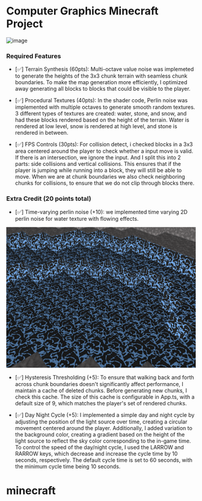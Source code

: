 # Computer Graphics Minecraft Project
<img width="1279" alt="image" src="./overview.png">


### Required Features
- [✅] Terrain Synthesis (60pts): Multi-octave value noise was implemeted to generate the heights of the 3x3 chunk terrain with seamless chunk boundaries. To make the map generation more efficiently, I optimized away generating all blocks to blocks that could be visible to the player.

- [✅] Procedural Textures (40pts): In the shader code, Perlin noise was implemented with multiple octaves to generate smooth random textures. 3 different types of textures are created: water, stone, and snow, and had these blocks rendered based on the height of the terrain. Water is rendered at low level, snow is rendered at high level, and stone is rendered in between. 

- [✅] FPS Controls (30pts): For collision detect, i checked blocks in a 3x3 area centered around the player to check whether a input move is valid. If there is an intersection, we ignore the input. And I split this into 2 parts: side collisions and vertical collisions. This ensures that if the player is jumping while running into a block, they will still be able to move. When we are at chunk boundaries we also check neighboring chunks for collisions, to ensure that we do not clip through blocks there.

### Extra Credit (20 points total)
- [✅] Time-varying perlin noise (+10): we implemented time varying 2D perlin noise for water texture with flowing effects.
<img width="1279" alt="image" src="./water.png">

- [✅] Hysteresis Thresholding (+5): To ensure that walking back and forth across chunk boundaries doesn't significantly affect performance, I maintain a cache of deleted chunks. Before generating new chunks, I check this cache. The size of this cache is configurable in App.ts, with a default size of 9, which matches the player's set of rendered chunks.

- [✅] Day Night Cycle (+5): I implemented a simple day and night cycle by adjusting the position of the light source over time, creating a circular movement centered around the player. Additionally, I added variation to the background color, creating a gradient based on the height of the light source to reflect the sky color corresponding to the in-game time. To control the speed of the day/night cycle, I used the LARROW and RARROW keys, which decrease and increase the cycle time by 10 seconds, respectively. The default cycle time is set to 60 seconds, with the minimum cycle time being 10 seconds.
# minecraft
